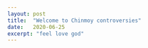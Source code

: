 ```yaml
---
layout: post
title:  "Welcome to Chinmoy controversies"
date:   2020-06-25
excerpt: "feel love god"
---
```

